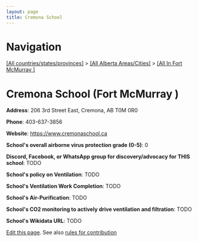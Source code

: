 ```yaml
---
layout: page
title: Cremona School
---
```

# Navigation

[[All countries/states/provinces]](../../..) > [[All Alberta Areas/Cities]](../..) > [[All In Fort McMurray ]](..)

# Cremona School (Fort McMurray )

**Address**: 206 3rd Street East, Cremona, AB T0M 0R0

**Phone**: 403-637-3856

**Website**: <https://www.cremonaschool.ca>

**School's overall airborne virus protection grade (0-5)**: 0

**Discord, Facebook, or WhatsApp group for discovery/advocacy for THIS school**: TODO

**School's policy on Ventilation**: TODO

**School's Ventilation Work Completion**: TODO

**School's Air-Purification**: TODO

**School's CO2 monitoring to actively drive ventilation and filtration**: TODO

**School's Wikidata URL**: TODO


[Edit this page](https://github.com/ventilate-schools/AB/edit/main/./Fort_McMurray_/Cremona_School.md). See also [rules for contribution](../../../contribution-rules/)